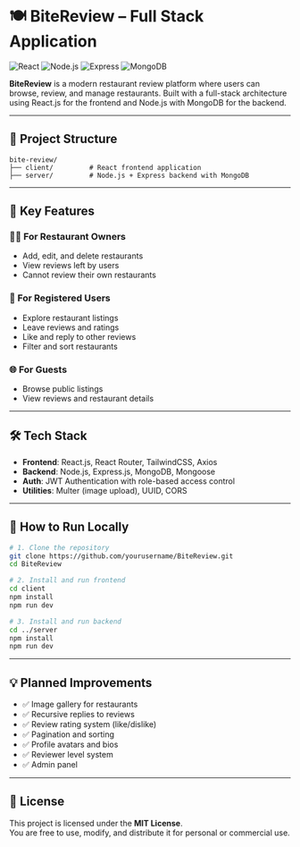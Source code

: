 # 🍽️ BiteReview – Full Stack Application

![React](https://img.shields.io/badge/Frontend-React-blue)
![Node.js](https://img.shields.io/badge/Backend-Node.js-green)
![Express](https://img.shields.io/badge/API-Express-lightgrey)
![MongoDB](https://img.shields.io/badge/Database-MongoDB-brightgreen)

**BiteReview** is a modern restaurant review platform where users can browse, review, and manage restaurants. Built with a full-stack architecture using React.js for the frontend and Node.js with MongoDB for the backend.

---

## 📁 Project Structure

```
bite-review/
├── client/         # React frontend application
├── server/         # Node.js + Express backend with MongoDB
```

---

## 🧠 Key Features

### 👨‍🍳 For Restaurant Owners
- Add, edit, and delete restaurants
- View reviews left by users
- Cannot review their own restaurants

### 👤 For Registered Users
- Explore restaurant listings
- Leave reviews and ratings
- Like and reply to other reviews
- Filter and sort restaurants

### 🌐 For Guests
- Browse public listings
- View reviews and restaurant details

---

## 🛠️ Tech Stack

- **Frontend**: React.js, React Router, TailwindCSS, Axios
- **Backend**: Node.js, Express.js, MongoDB, Mongoose
- **Auth**: JWT Authentication with role-based access control
- **Utilities**: Multer (image upload), UUID, CORS

---

## 🚀 How to Run Locally

```bash
# 1. Clone the repository
git clone https://github.com/yourusername/BiteReview.git
cd BiteReview

# 2. Install and run frontend
cd client
npm install
npm run dev

# 3. Install and run backend
cd ../server
npm install
npm run dev
```

---

## 💡 Planned Improvements

- ✅ Image gallery for restaurants
- ✅ Recursive replies to reviews
- ✅ Review rating system (like/dislike)
- ✅ Pagination and sorting
- ✅ Profile avatars and bios
- ✅ Reviewer level system
- ✅ Admin panel

---

## 📄 License

This project is licensed under the **MIT License**.  
You are free to use, modify, and distribute it for personal or commercial use.
